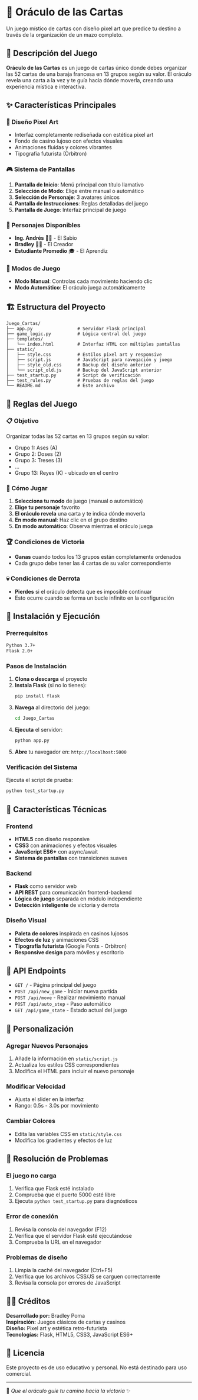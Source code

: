 # 🔮 Oráculo de las Cartas

Un juego místico de cartas con diseño pixel art que predice tu destino a través de la organización de un mazo completo.

## 🎯 Descripción del Juego

**Oráculo de las Cartas** es un juego de cartas único donde debes organizar las 52 cartas de una baraja francesa en 13 grupos según su valor. El oráculo revela una carta a la vez y te guía hacia dónde moverla, creando una experiencia mística e interactiva.

## ✨ Características Principales

### 🎨 Diseño Pixel Art
- Interfaz completamente rediseñada con estética pixel art
- Fondo de casino lujoso con efectos visuales
- Animaciones fluidas y colores vibrantes
- Tipografía futurista (Orbitron)

### 🎮 Sistema de Pantallas
1. **Pantalla de Inicio**: Menú principal con título llamativo
2. **Selección de Modo**: Elige entre manual o automático
3. **Selección de Personaje**: 3 avatares únicos
4. **Pantalla de Instrucciones**: Reglas detalladas del juego
5. **Pantalla de Juego**: Interfaz principal de juego

### 👥 Personajes Disponibles
- **Ing. Andrés** 👨‍🏫 - El Sabio
- **Bradley** 👨‍💻 - El Creador  
- **Estudiante Promedio** 🎓 - El Aprendiz

### 🎯 Modos de Juego
- **Modo Manual**: Controlas cada movimiento haciendo clic
- **Modo Automático**: El oráculo juega automáticamente

## 🏗️ Estructura del Proyecto

```
Juego_Cartas/
├── app.py                 # Servidor Flask principal
├── game_logic.py          # Lógica central del juego
├── templates/
│   └── index.html         # Interfaz HTML con múltiples pantallas
├── static/
│   ├── style.css          # Estilos pixel art y responsive
│   ├── script.js          # JavaScript para navegación y juego
│   ├── style_old.css      # Backup del diseño anterior
│   └── script_old.js      # Backup del JavaScript anterior
├── test_startup.py        # Script de verificación
├── test_rules.py          # Pruebas de reglas del juego
└── README.md              # Este archivo
```

## 🎲 Reglas del Juego

### 📋 Objetivo
Organizar todas las 52 cartas en 13 grupos según su valor:
- Grupo 1: Ases (A)
- Grupo 2: Doses (2)
- Grupo 3: Treses (3)
- ...
- Grupo 13: Reyes (K) - ubicado en el centro

### 🎯 Cómo Jugar
1. **Selecciona tu modo** de juego (manual o automático)
2. **Elige tu personaje** favorito
3. **El oráculo revela** una carta y te indica dónde moverla
4. **En modo manual**: Haz clic en el grupo destino
5. **En modo automático**: Observa mientras el oráculo juega

### 🏆 Condiciones de Victoria
- **Ganas** cuando todos los 13 grupos están completamente ordenados
- Cada grupo debe tener las 4 cartas de su valor correspondiente

### 💀 Condiciones de Derrota
- **Pierdes** si el oráculo detecta que es imposible continuar
- Esto ocurre cuando se forma un bucle infinito en la configuración

## 🚀 Instalación y Ejecución

### Prerrequisitos
```bash
Python 3.7+
Flask 2.0+
```

### Pasos de Instalación
1. **Clona o descarga** el proyecto
2. **Instala Flask** (si no lo tienes):
   ```bash
   pip install flask
   ```
3. **Navega** al directorio del juego:
   ```bash
   cd Juego_Cartas
   ```
4. **Ejecuta** el servidor:
   ```bash
   python app.py
   ```
5. **Abre** tu navegador en: `http://localhost:5000`

### Verificación del Sistema
Ejecuta el script de prueba:
```bash
python test_startup.py
```

## 🎨 Características Técnicas

### Frontend
- **HTML5** con diseño responsive
- **CSS3** con animaciones y efectos visuales
- **JavaScript ES6+** con async/await
- **Sistema de pantallas** con transiciones suaves

### Backend
- **Flask** como servidor web
- **API REST** para comunicación frontend-backend
- **Lógica de juego** separada en módulo independiente
- **Detección inteligente** de victoria y derrota

### Diseño Visual
- **Paleta de colores** inspirada en casinos lujosos
- **Efectos de luz** y animaciones CSS
- **Tipografía futurista** (Google Fonts - Orbitron)
- **Responsive design** para móviles y escritorio

## 🎯 API Endpoints

- `GET /` - Página principal del juego
- `POST /api/new_game` - Iniciar nueva partida
- `POST /api/move` - Realizar movimiento manual
- `POST /api/auto_step` - Paso automático
- `GET /api/game_state` - Estado actual del juego

## 🔧 Personalización

### Agregar Nuevos Personajes
1. Añade la información en `static/script.js`
2. Actualiza los estilos CSS correspondientes
3. Modifica el HTML para incluir el nuevo personaje

### Modificar Velocidad
- Ajusta el slider en la interfaz
- Rango: 0.5s - 3.0s por movimiento

### Cambiar Colores
- Edita las variables CSS en `static/style.css`
- Modifica los gradientes y efectos de luz

## 🐛 Resolución de Problemas

### El juego no carga
1. Verifica que Flask esté instalado
2. Comprueba que el puerto 5000 esté libre
3. Ejecuta `python test_startup.py` para diagnósticos

### Error de conexión
1. Revisa la consola del navegador (F12)
2. Verifica que el servidor Flask esté ejecutándose
3. Comprueba la URL en el navegador

### Problemas de diseño
1. Limpia la caché del navegador (Ctrl+F5)
2. Verifica que los archivos CSS/JS se carguen correctamente
3. Revisa la consola por errores de JavaScript

## 👨‍💻 Créditos

**Desarrollado por:** Bradley Poma  
**Inspiración:** Juegos clásicos de cartas y casinos  
**Diseño:** Pixel art y estética retro-futurista  
**Tecnologías:** Flask, HTML5, CSS3, JavaScript ES6+

## 📜 Licencia

Este proyecto es de uso educativo y personal. No está destinado para uso comercial.

---

🔮 *Que el oráculo guíe tu camino hacia la victoria* ✨

